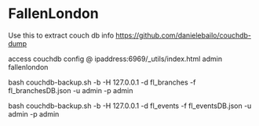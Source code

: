 # FallenLondon
Use this to extract couch db info
https://github.com/danielebailo/couchdb-dump

access couchdb config @ ipaddress:6969/_utils/index.html
admin
fallenlondon

bash couchdb-backup.sh -b -H 127.0.0.1 -d fl_branches -f fl_branchesDB.json -u admin -p admin

bash couchdb-backup.sh -b -H 127.0.0.1 -d fl_events -f fl_eventsDB.json -u admin -p admin
